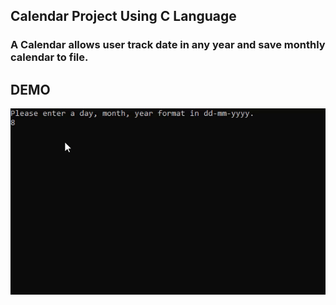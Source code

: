 ## Calendar Project Using C Language

### A Calendar allows user track date in any year and save monthly calendar to file. 

## DEMO

!["DEMO GIF"](https://github.com/Luna123j/calendar_in_c/blob/master/demo.gif)

